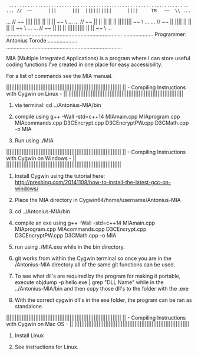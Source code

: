      ....................................................................
    ... //  ~~      |||      |||  ||||||||||      ||||     TM   ~~  \\ ...
   ... //  ~~       ||||    ||||      ||         ||  ||          ~~  \\ ...
  ... //  ~~        || ||  || ||      ||        ||||||||          ~~  \\ ...
 ... //  ~~         ||  ||||  ||      ||       ||      ||          ~~  \\ ...
... //  ~~          ||   ||   ||  ||||||||||  ||        ||          ~~  \\ ...
..............................................................................
....................     Programmer: Antonius Torode      ....................
..............................................................................

MIA (Multiple Integrated Applications) is a program where I can store 
useful coding functions I've created in one place for easy accessibility.

For a list of commands see the MIA manual.

|||||||||||||||||||||||||||||||||||||||||||||||||||||||||||||||||||
||       - Compiling Instructions with Cygwin on Linux -         ||
|||||||||||||||||||||||||||||||||||||||||||||||||||||||||||||||||||

1) via terminal:  cd ../Antonius-MIA/bin

2) compile using g++ -Wall -std=c++14 MIAmain.cpp MIAprogram.cpp MIAcommands.cpp D3CEncrypt.cpp D3CEncryptPW.cpp D3CMath.cpp -o MIA

3) Run using ./MIA

|||||||||||||||||||||||||||||||||||||||||||||||||||||||||||||||||||
||      - Compiling Instructions with Cygwin on Windows -        ||
|||||||||||||||||||||||||||||||||||||||||||||||||||||||||||||||||||

1) Install Cygwin using the tutorial here: 
http://preshing.com/20141108/how-to-install-the-latest-gcc-on-windows/

2) Place the MIA directory in Cygwin64/home/username/Antonius-MIA

3) cd ../Antonius-MIA/bin

4) compile an exe using 
g++ -Wall -std=c++14 MIAmain.cpp MIAprogram.cpp MIAcommands.cpp D3CEncrypt.cpp D3CEncryptPW.cpp D3CMath.cpp -o MIA

5) run using ./MIA.exe while in the bin directory.

6) git works from within the Cygwin terminal so once you are in the 
/Antonius-MIA directory all of the same git functions can be used.

7) To see what dll's are required by the program for making it portable,
execute objdump -p hello.exe | grep "DLL Name" while in the 
../Antonius-MIA/bin and then copy those dll's to the folder with the .exe

8) With the correct cygwin dll's in the exe folder, the program can be ran as standalone.

|||||||||||||||||||||||||||||||||||||||||||||||||||||||||||||||||||
||      - Compiling Instructions with Cygwin on Mac OS -         ||
|||||||||||||||||||||||||||||||||||||||||||||||||||||||||||||||||||

1) Install Linux

2) See instructions for Linux.
